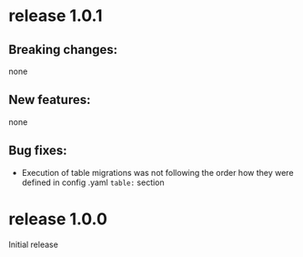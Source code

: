 
# release 1.0.1

## Breaking changes:
none

## New features:
none
 
## Bug fixes:
 * Execution of table migrations was not following the order how they were defined in config .yaml `table:` section  


# release 1.0.0

Initial release
